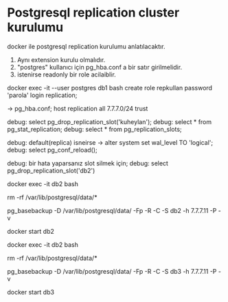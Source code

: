

# Postgresql replication cluster kurulumu

docker ile postgresql replication kurulumu anlatılacaktır. 

1. Aynı extension kurulu olmalıdır. 
2. "postgres" kullanıcı için pg_hba.conf a bir satır girilmelidir.
3. istenirse readonly bir role acilaiblir.
  
docker exec -it --user postgres db1 bash
create role repkullan password 'parola' login replication;

-> pg_hba.conf;
host    replication     all             7.7.7.0/24              trust
  




debug: select pg_drop_replication_slot('kuheylan');
debug: select * from pg_stat_replication;
debug: select * from pg_replication_slots;

debug: default(replica) isneirse -> alter system set wal_level TO 'logical';
debug: select pg_conf_reload();

debug: bir hata yaparsanız slot silmek için;
debug: select pg_drop_replication_slot('db2')



docker exec -it db2 bash 

rm -rf /var/lib/postgresql/data/*

pg_basebackup  -D /var/lib/postgresql/data/ -Fp -R -C -S db2 -h 7.7.7.11 -P -v

docker start db2 


docker exec -it db2 bash 

rm -rf /var/lib/postgresql/data/*

pg_basebackup  -D /var/lib/postgresql/data/ -Fp -R -C -S db3 -h 7.7.7.11 -P -v

docker start db3
